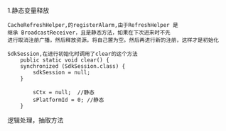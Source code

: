 1.静态变量释放
	
	CacheRefreshHelper,的registerAlarm,由于RefreshHelper 是
    继承 BroadcastReceiver，且是静态方法，如果在下次进来时不先
    进行取消注册广播，然后释放资源，将自己置为空。然后再进行新的注册，这样才是初始化

    SdkSession,在进行初始化时调用了clear的这个方法
        public static void clear() {
		synchronized (SdkSession.class) {
			sdkSession = null;
		}

			sCtx = null;  //静态
			sPlatformId = 0; //静态
	    }   
  逻辑处理，抽取方法


    
    
